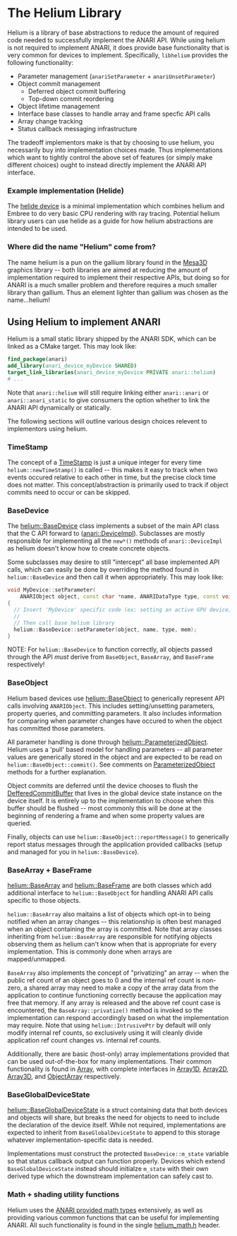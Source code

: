 # The Helium Library

Helium is a library of base abstractions to reduce the amount of required code
needed to successfully implement the ANARI API. While using helium is not
required to implement ANARI, it does provide base functionality that is very
common for devices to implement. Specifically, `libhelium` provides the
following functionality:

- Parameter management (`anariSetParameter` + `anariUnsetParameter`)
- Object commit management
    - Deferred object commit buffering
    - Top-down commit reordering
- Object lifetime management
- Interface base classes to handle array and frame specfic API calls
- Array change tracking
- Status callback messaging infrastructure

The tradeoff implementors make is that by choosing to use helium, you
necessarily buy into implementation choices made. Thus implementations which
want to tightly control the above set of features (or simply make different
choices) ought to instead directly implement the ANARI API interface.

### Example implementation (Helide)

The [helide device](../devices/helide) is a minimal implementation which
combines helium and Embree to do very basic CPU rendering with ray tracing.
Potential helium library users can use helide as a guide for how helium
abstractions are intended to be used.

### Where did the name "Helium" come from?

The name helium is a pun on the gallium library found in the
[Mesa3D](https://www.mesa3d.org/) graphics library -- both libraries are aimed
at reducing the amount of implementation required to implement their respective
APIs, but doing so for ANARI is a much smaller problem and therefore requires a
much smaller library than gallium. Thus an element lighter than gallium was
chosen as the name...helium!

## Using Helium to implement ANARI

Helium is a small static library shipped by the ANARI SDK, which can be linked
as a CMake target. This may look like:

```cmake
find_package(anari)
add_library(anari_device_myDevice SHARED)
target_link_libraries(anari_device_myDevice PRIVATE anari::helium)
# ...
```

Note that `anari::helium` will still require linking either `anari::anari` or
`anari::anari_static` to give consumers the option whether to link the ANARI
API dynamically or statically.

The following sections will outline various design choices relevent to
implementors using helium.


### TimeStamp

The concept of a [TimeStamp](utility/TimeStamp.h) is just a unique integer for
every time `helium::newTimeStamp()` is called -- this makes it easy to track
when two events occured relative to each other in time, but the precise clock
time does not matter. This concept/abstraction is primarily used to track if
object commits need to occur or can be skipped.

### BaseDevice

The [helium::BaseDevice](BaseDevice.h) class implements a subset of the main API
class that the C API forward to
([anari::DeviceImpl](../anari/include/anari/backend/DeviceImpl.h)).
Subclasses are mostly responsible for implementing all the `new*()` methods
of `anari::DeviceImpl` as helium doesn't know how to create concrete objects.

Some subclasses may desire to still "intercept" all base implemented API calls,
which can easily be done by overriding the method found in `helium::BaseDevice`
and then call it when appropriately. This may look like:

```cpp
void MyDevice::setParameter(
    ANARIObject object, const char *name, ANARIDataType type, const void *mem)
{
  // Insert 'MyDevice' specific code (ex: setting an active GPU device)
  //
  // Then call base helium library
  helium::BaseDevice::setParameter(object, name, type, mem);
}
```

NOTE: For `helium::BaseDevice` to function correctly, all objects passed through
the API _must_ derive from `BaseObject`, `BaseArray`, and `BaseFrame`
respectively!

### BaseObject

Helium based devices use [helium::BaseObject](BaseObject.h) to generically
represent API calls involving `ANARIObject`. This includes setting/unsetting
parameters, property queries, and committing parameters. It also includes
information for comparing when parameter changes have occured to when the object
has committed those parameters.

All parameter handling is done through
[helium::ParameterizedObject](utility/ParameterizedObject.h). Helium uses a
'pull' based model for handling parameters -- all parameter values are
generically stored in the object and are expected to be read on
`helium::BaseObject::commit()`. See comments on
[ParameterizedObject](utility/ParameterizedObject.h) methods for a further
explanation.

Object commits are deferred until the device chooses to flush the
[DefferedCommitBuffer](utiltiy/DeferredCommitBuffer.h) that lives in the
global device state instance on the device itself. It is entirely up to the
implementation to choose when this buffer should be flushed -- most commonly
this will be done at the beginning of rendering a frame and when some property
values are queried.

Finally, objects can use `helium::BaseObject::reportMessage()` to generically
report status messages through the application provided callbacks (setup and
managed for you in `helium::BaseDevice`).

### BaseArray + BaseFrame

[helium::BaseArray](BaseArray.h) and [helium::BaseFrame](BaseFrame.h) are both
classes which add additional interface to `helium::BaseObject` for handling
ANARI API calls specific to those objects.

`helium::BaseArray` also maitains a list of objects which opt-in to being
notified when an array changes -- this relationship is often best managed when
an object containing the array is committed. Note that array classes inheriting
from `helium::BaseArray` are responsible for notifying objects observing them
as helium can't know when that is appropriate for every implementation. This
is commonly done when arrays are mapped/unmapped.

`BaseArray` also implements the concept of "privatizing" an array -- when the
public ref count of an object goes to 0 and the internal ref count is non-zero,
a shared array may need to make a copy of the array data from the application
to continue functioning correctly because the application may free that memory.
If any array is released and the above ref count case is encountered, the
`BaseArray::privatize()` method is invoked so the implementation can respond
accordingly based on what the implementation may require. Note that using
`helium::IntrusivePtr` by default will only modify internal ref counts, so
exclusively using it will cleanly divide application ref count changes vs.
internal ref counts.

Additionally, there are basic (host-only) array implementations provided that
can be used out-of-the-box for many implementations. Their common functionality
is found in [Array](array/Array.h), with complete interfaces in
[Array1D](array/Array1D.h), [Array2D](array/Array2D.h),
[Array3D](array/Array3D.h), and [ObjectArray](array/ObjectArray.h) respectively.

### BaseGlobalDeviceState

[helium::BaseGlobalDeviceState](BaseGlobalDeviceState.h) is a struct containing
data that both devices and objects will share, but breaks the need for objects
to need to include the declaration of the device itself. While not required,
implementations are expected to inherit from `BaseGlobalDeviceState` to append
to this storage whatever implementation-specific data is needed.

Implementations must construct the protected `BaseDevice::m_state` variable so
that status callback output can function properly. Devices which extend
`BaseGlobalDeviceState` instead should initialze `m_state` with their own
derived type which the downstream implementation can safely cast to.

### Math + shading utility functions

Helium uses the [ANARI provided math
types](../anari/include/anari/anari_cpp/ext/linalg.h) extensively, as well as
providing various common functions that can be useful for implementing ANARI.
All such functionality is found in the single [helium_math.h](helium_math.h)
header.
